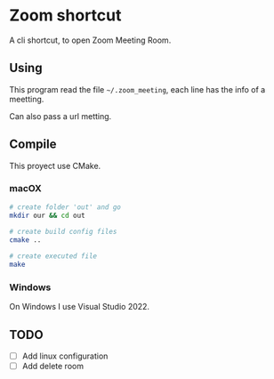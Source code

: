 # Zoom shortcut

A cli shortcut, to open Zoom Meeting Room.

## Using

This program read the file `~/.zoom_meeting`, each line has the info of a meetting.

Can also pass a url metting.

## Compile

This proyect use CMake.

### macOX

``` sh
# create folder 'out' and go
mkdir our && cd out
 
# create build config files
cmake ..

# create executed file
make
```

### Windows

On Windows I use Visual Studio 2022.  

## TODO

- [ ] Add linux configuration
- [ ] Add delete room